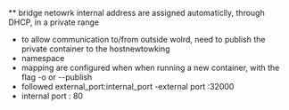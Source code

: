 ** bridge netowrk 
internal address are assigned automaticlly, through DHCP, in a private range
- to allow communication to/from outside wolrd, need to publish the private container to the hostnewtowking 
- namespace 
- mapping are configured when when running a new container, with the flag -o or --publish 
- followed external_port:internal_port
-external port :32000 
- internal port : 80 
